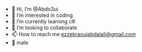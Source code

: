 - 👋 Hi, I’m @Abdo3ui
- 👀 I’m interested in coding
- 🌱 I’m currently learning c#
- 💞️ I’m looking to collaborate
- 📫 How to reach me ezzekraouiabdalali@gmail.com
- 🗿 male

<!---
Abdo3ui/Abdo3ui is a ✨ special ✨ repository because its `README.md` (this file) appears on your GitHub profile.
You can click the Preview link to take a look at your changes.
--->

